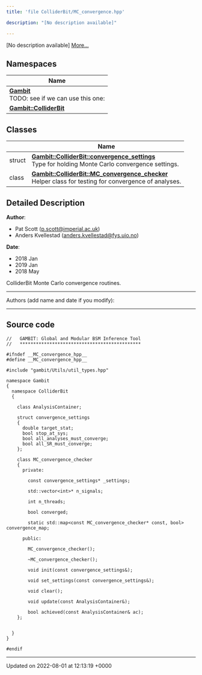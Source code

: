 ```yaml
---
title: 'file ColliderBit/MC_convergence.hpp'

description: "[No description available]"

---
```







[No description available] [More...](#detailed-description)

## Namespaces

| Name           |
| -------------- |
| **[Gambit](/documentation/code/namespaces/namespacegambit/)** <br>TODO: see if we can use this one:  |
| **[Gambit::ColliderBit](/documentation/code/namespaces/namespacegambit_1_1colliderbit/)**  |

## Classes

|                | Name           |
| -------------- | -------------- |
| struct | **[Gambit::ColliderBit::convergence_settings](/documentation/code/classes/structgambit_1_1colliderbit_1_1convergence__settings/)** <br>Type for holding Monte Carlo convergence settings.  |
| class | **[Gambit::ColliderBit::MC_convergence_checker](/documentation/code/classes/classgambit_1_1colliderbit_1_1mc__convergence__checker/)** <br>Helper class for testing for convergence of analyses.  |

## Detailed Description


**Author**: 

  * Pat Scott ([p.scott@imperial.ac.uk](mailto:p.scott@imperial.ac.uk)) 
  * Anders Kvellestad ([anders.kvellestad@fys.uio.no](mailto:anders.kvellestad@fys.uio.no)) 


**Date**: 

  * 2018 Jan 
  * 2019 Jan
  * 2018 May


ColliderBit Monte Carlo convergence routines.



------------------

Authors (add name and date if you modify):



------------------




## Source code

```
//   GAMBIT: Global and Modular BSM Inference Tool
//   *********************************************

#ifndef __MC_convergence_hpp__
#define __MC_convergence_hpp__

#include "gambit/Utils/util_types.hpp"

namespace Gambit
{
  namespace ColliderBit
  {

    class AnalysisContainer;

    struct convergence_settings
    {
      double target_stat;
      bool stop_at_sys;
      bool all_analyses_must_converge;
      bool all_SR_must_converge;
    };

    class MC_convergence_checker
    {
      private:

        const convergence_settings* _settings;

        std::vector<int>* n_signals;

        int n_threads;

        bool converged;

        static std::map<const MC_convergence_checker* const, bool> convergence_map;

      public:

        MC_convergence_checker();

        ~MC_convergence_checker();

        void init(const convergence_settings&);

        void set_settings(const convergence_settings&);

        void clear();

        void update(const AnalysisContainer&);

        bool achieved(const AnalysisContainer& ac);
    };


  }
}

#endif
```


-------------------------------

Updated on 2022-08-01 at 12:13:19 +0000
